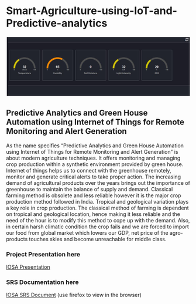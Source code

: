 # Smart-Agriculture-using-IoT-and-Predictive-analytics
![Smart Agriculture: Remote monitoring](/iosa.JPG?raw=true )
## Predictive Analytics and  Green House Automation using  Internet of Things for Remote  Monitoring and Alert  Generation

As the name specifies “Predictive Analytics and Green House Automation using Internet of Things for Remote Monitoring and Alert Generation” is about modern agriculture techniques. It offers monitoring and managing crop production within a synthetic environment provided by green house. Internet of things helps us to connect with the greenhouse remotely, monitor and generate critical alerts to take proper action. The increasing demand of agricultural products over the years brings out the importance of greenhouse to maintain the balance of supply and demand. Classical farming method is obsolete and less reliable however it is the major crop production method followed in India. Tropical and geological variation plays a key role in crop production. The classical method of farming is dependent on tropical and geological location, hence making it less reliable and the need of the hour is to modify this method to cope up with the demand. Also, in certain harsh climatic condition the crop fails and we are forced to import our food from global market which lowers our GDP, net price of the agro-products touches skies and become unreachable for middle class.

### Project Presentation here
[IOSA Presentation](https://prezi.com/wtm4oijqyj_9/final-predictive-analytics-and-green-house-automation-using-internet-of-things-for-remote-monitoring-and-alert-generation/)

### SRS Documentation here
[IOSA SRS Document](https://github.com/kantsk11/Smart-Agriculture-using-IoT-and-Predictive-analytics/blob/master/Project_SE_Gr_4_3.pdf) (use firefox to view in the browser)
